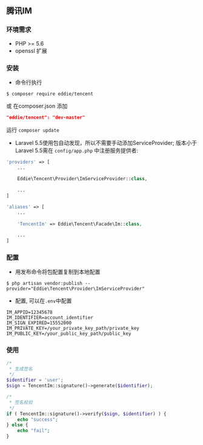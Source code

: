 ## 腾讯IM ##

### 环境需求

- PHP >= 5.6
- openssl 扩展



### 安装

+ 命令行执行

```shell
$ composer require eddie/tencent
```
或 在composer.json 添加 

```json
"eddie/tencent": "dev-master"
```

运行 ```composer update```


+ Laravel 5.5使用包自动发现，所以不需要手动添加ServiceProvider; 版本小于Laravel 5.5需在 `config/app.php` 中注册服务提供者:

```php
'providers' => [
    ...
    
    Eddie\Tencent\Provider\ImServiceProvider::class,
    
    ...
]

'aliases' => [
    ...
    
    'TencentIm' => Eddie\Tencent\Facade\Im::class,
    
    ...
]
```



### 配置

+ 用发布命令将包配置复制到本地配置

```shell
$ php artisan vendor:publish --provider="Eddie\Tencent\Provider\ImServiceProvider"
```

+ 配置, 可以在`.env`中配置

```shell
IM_APPID=12345678
IM_IDENTIFIER=account_identifier
IM_SIGN_EXPIRED=15552000
IM_PRIVATE_KEY=/your_private_key_path/private_key
IM_PUBLIC_KEY=/your_public_key_path/public_key
```


### 使用

```php
/*
 * 生成签名
 */
$identifier = 'user';
$sign = TencentIm::signature()->generate($identifier);

/*
 * 签名校验
 */
if ( TencentIm::signature()->verify($sign, $identifier) ) {
    echo "success";
} else {
    echo "fail";
}
```